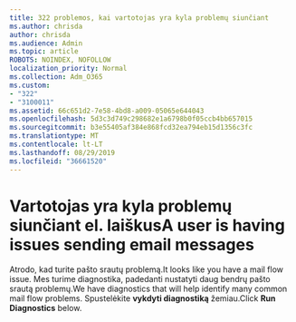 ```yaml
---
title: 322 problemos, kai vartotojas yra kyla problemų siunčiant
ms.author: chrisda
author: chrisda
ms.audience: Admin
ms.topic: article
ROBOTS: NOINDEX, NOFOLLOW
localization_priority: Normal
ms.collection: Adm_O365
ms.custom:
- "322"
- "3100011"
ms.assetid: 66c651d2-7e58-4bd8-a009-05065e644043
ms.openlocfilehash: 5d3c3d749c298682e1a6798b0f05ccb4bb657015
ms.sourcegitcommit: b3e55405af384e868fcd32ea794eb15d1356c3fc
ms.translationtype: MT
ms.contentlocale: lt-LT
ms.lasthandoff: 08/29/2019
ms.locfileid: "36661520"
---
```

# <a name="a-user-is-having-issues-sending-email-messages"></a><span data-ttu-id="8e9ff-102">Vartotojas yra kyla problemų siunčiant el. laiškus</span><span class="sxs-lookup"><span data-stu-id="8e9ff-102">A user is having issues sending email messages</span></span>

<span data-ttu-id="8e9ff-103">Atrodo, kad turite pašto srautų problemą.</span><span class="sxs-lookup"><span data-stu-id="8e9ff-103">It looks like you have a mail flow issue.</span></span> <span data-ttu-id="8e9ff-104">Mes turime diagnostika, padedanti nustatyti daug bendrų pašto srautą problemų.</span><span class="sxs-lookup"><span data-stu-id="8e9ff-104">We have diagnostics that will help identify many common mail flow problems.</span></span> <span data-ttu-id="8e9ff-105">Spustelėkite **vykdyti diagnostiką** žemiau.</span><span class="sxs-lookup"><span data-stu-id="8e9ff-105">Click **Run Diagnostics** below.</span></span>
